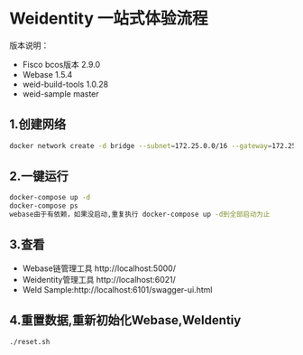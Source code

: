 
# Weidentity 一站式体验流程
版本说明：
* Fisco bcos版本 2.9.0
* Webase  1.5.4
* weid-build-tools  1.0.28
* weid-sample master

## 1.创建网络
```bash
docker network create -d bridge --subnet=172.25.0.0/16 --gateway=172.25.0.1 web_network
```
## 2.一键运行

```bash
docker-compose up -d
docker-compose ps
webase由于有依赖，如果没启动,重复执行 docker-compose up -d到全部启动为止
```



## 3.查看

* Webase链管理工具 http://localhost:5000/
* Weidentity管理工具 http://localhost:6021/
* WeId Sample:http://localhost:6101/swagger-ui.html

## 4.重置数据,重新初始化Webase,WeIdentiy
```bash
./reset.sh
```




